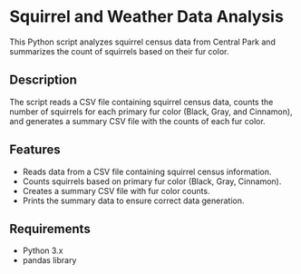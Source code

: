 # Squirrel and Weather Data Analysis

This Python script analyzes squirrel census data from Central Park and summarizes the count of squirrels based on their fur color.

## Description

The script reads a CSV file containing squirrel census data, counts the number of squirrels for each primary fur color (Black, Gray, and Cinnamon), and generates a summary CSV file with the counts of each fur color.

## Features
- Reads data from a CSV file containing squirrel census information.
- Counts squirrels based on primary fur color (Black, Gray, Cinnamon).
- Creates a summary CSV file with fur color counts.
- Prints the summary data to ensure correct data generation.

## Requirements
- Python 3.x
- pandas library
